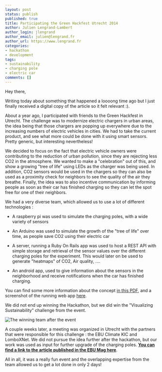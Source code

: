 ```yaml
---
layout: post
status: publish
published: true
title: Participating the Green Hackfest Utrecht 2014
author: Julien Lengrand-Lambert
author_login: jlengrand
author_email: julien@lengrand.fr
author_url: https://www.lengrand.fr
categories:
- hackathon
- development
tags:
- sustainability
- charging pole
- electric car
comments: []
---
```


Hey there,

Writing today about something that happened a loooong time ago but I just finally received a digital copy of the article so it felt relevant :).

About a year ago, I participated with friends to the Green Hackfest in Utrecht. The challenge was to modernize electric chargers in urban areas, the idea being that those chargers are popping up everywhere due to the increasing numbers of electric vehicles in cities. We had to take the current product, and see what more could be done with it using smart sensors. Pretty generic, but interesting nevertheless!

We decided to focus on the fact that electric vehicle owners were contributing to the reduction of urban pollution, since they are rejecting less CO2 in the atmosphere. We wanted to make a "celebration" out of this, and show a growing "tree of life" using LEDs as the charger was being used. In addition, CO2 sensors would be used in the chargers so they can also be used as a proximity check for neighbors to see the quality of the air they breathe. Finally, the idea was to also incentive communication by informing people as soon as their car has finished charging so they can let the spot free for one of their neighbors.

We had a very diverse team, which allowed us to use a lot of different technologies :

* A raspberry pi was used to simulate the charging poles, with a wide variety of sensors

* An Arduino was used to simulate the growth of the "tree of life" over time, as people save CO2 using their electric car

* A server, running a Ruby On Rails app was used to host a REST API with simple storage and retrieval of the sensor values over the different charging poles for the experiment. This would later on be used to generate "heatmaps" of CO2, Air quality, ....

* An android app, used to give information about the sensors in the neighborhood and receive notifications when the car has finished charging.

You can find some more information about the concept [in this PDF](https://dl.dropboxusercontent.com/u/4286043/00_Website/03_Images/green-hack/Hackathon.pdf), and a screenshot of the running web app [here](https://dl.dropboxusercontent.com/u/4286043/00_Website/03_Images/green-hack/web.png).

We did not end up winning the Hackathon, but we did win the "Visualizing Sustainability" challenge from the event.

![The winning team after the event](https://dl.dropboxusercontent.com/u/4286043/00_Website/03_Images/green-hack/IMG_4472.JPG)

A couple weeks later, a meeting was organized in Utrecht with the partners that were responsible for this challenge : the EBU Climate KIC and LomboXNet. We did not pursue the idea further after the hackathon, but our work was used as input for further upgrade of the charging poles. [**You can find a link to the article published in the EBU Mag here**](https://dl.dropboxusercontent.com/u/4286043/00_Website/02_Articles/ebu_mag_09_interview_slimme_laadpaal.pdf).

All in all, it was a really fun event and the overlapping expertise from the team allowed us to get a lot done in only 2 days!

